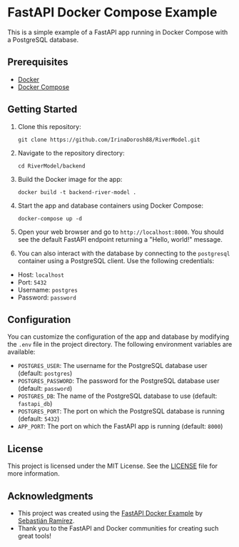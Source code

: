 # FastAPI Docker Compose Example

This is a simple example of a FastAPI app running in Docker Compose with a PostgreSQL database.

## Prerequisites

- [Docker](https://docs.docker.com/get-docker/)
- [Docker Compose](https://docs.docker.com/compose/install/)

## Getting Started

1. Clone this repository:

    `git clone https://github.com/IrinaDorosh88/RiverModel.git`

2. Navigate to the repository directory:

    `cd RiverModel/backend`

3. Build the Docker image for the app:

    `docker build -t backend-river-model .`

4. Start the app and database containers using Docker Compose:

    `docker-compose up -d`

5. Open your web browser and go to `http://localhost:8000`. You should see the default FastAPI endpoint returning a "Hello, world!" message.

6. You can also interact with the database by connecting to the `postgresql` container using a PostgreSQL client. Use the following credentials:

- Host: `localhost`
- Port: `5432`
- Username: `postgres`
- Password: `password`

## Configuration

You can customize the configuration of the app and database by modifying the `.env` file in the project directory. The following environment variables are available:

- `POSTGRES_USER`: The username for the PostgreSQL database user (default: `postgres`)
- `POSTGRES_PASSWORD`: The password for the PostgreSQL database user (default: `password`)
- `POSTGRES_DB`: The name of the PostgreSQL database to use (default: `fastapi_db`)
- `POSTGRES_PORT`: The port on which the PostgreSQL database is running (default: `5432`)
- `APP_PORT`: The port on which the FastAPI app is running (default: `8000`)

## License

This project is licensed under the MIT License. See the [LICENSE](LICENSE) file for more information.

## Acknowledgments

- This project was created using the [FastAPI Docker Example](https://github.com/tiangolo/fastapi-docker-example) by [Sebastián Ramírez](https://github.com/tiangolo).
- Thank you to the FastAPI and Docker communities for creating such great tools!
